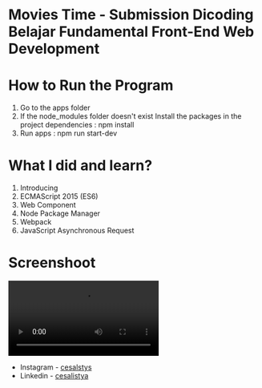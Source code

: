 # Movies Time - Submission Dicoding Belajar Fundamental Front-End Web Development

# How to Run the Program

1. Go to the apps folder
2. If the node_modules folder doesn't exist Install the packages in the project dependencies : npm install
3. Run apps : npm run start-dev

# What I did and learn?

1. Introducing
2. ECMAScript 2015 (ES6)
3. Web Component
4. Node Package Manager
5. Webpack
6. JavaScript Asynchronous Request

# Screenshoot

![main](src/assets/Movies-Time.mp4)

- Instagram - [cesalstys](https://www.instagram.com/cesalstys/)
- Linkedin - [cesalistya](https://www.linkedin.com/in/cesa-listya-sholiha-b6a3091aa/)
